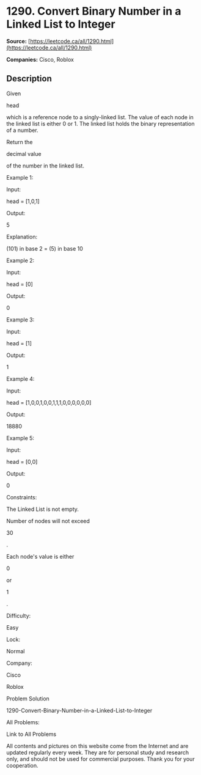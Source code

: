 # 1290. Convert Binary Number in a Linked List to Integer

**Source:** [https://leetcode.ca/all/1290.html](https://leetcode.ca/all/1290.html)

**Companies:** Cisco, Roblox

## Description

Given

head

which is a reference node to a singly-linked list. The
            value of each node in the linked list is either 0 or 1. The linked list holds the binary
            representation of a number.

Return the

decimal value

of the number in the linked list.

Example 1:

Input:

head = [1,0,1]

Output:

5

Explanation:

(101) in base 2 = (5) in base 10

Example 2:

Input:

head = [0]

Output:

0

Example 3:

Input:

head = [1]

Output:

1

Example 4:

Input:

head = [1,0,0,1,0,0,1,1,1,0,0,0,0,0,0]

Output:

18880

Example 5:

Input:

head = [0,0]

Output:

0

Constraints:

The Linked List is not empty.

Number of nodes will not exceed

30

.

Each node's value is either

0

or

1

.

Difficulty:

Easy

Lock:

Normal

Company:

Cisco

Roblox

Problem Solution

1290-Convert-Binary-Number-in-a-Linked-List-to-Integer

All Problems:

Link to All Problems

All contents and pictures on this website come from the Internet and are updated regularly every week. They are for personal study and research only, and should not be used for commercial purposes. Thank you for your cooperation.

